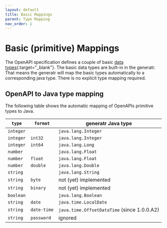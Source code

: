 ```yaml
---
layout: default
title: Basic Mappings
parent: Type Mapping
nav_order: 1
---
```


# Basic (primitive) Mappings

The OpenAPI specification defines a couple of basic [data types][openapi-spec-types]{:target="_blank"}.
The basic data types are built-in in the generatr. That means the generatr will map the basic types
automatically to a corresponding java type. There is no explicit type mapping required.

## OpenAPI to Java type mapping

The following table shows the automatic mapping of OpenAPIs primitive types to Java.

`type`    | `format`    | generatr Java type  
------    | --------    | ------------------  
`integer` |             | `java.lang.Integer`          
`integer` | `int32`     | `java.lang.Integer`          
`integer` | `int64`     | `java.lang.Long`             
`number`  |             | `java.lang.Float`
`number`  | `float`     | `java.lang.Float`
`number`  | `double`    | `java.lang.Double`
`string`  |             | `java.lang.String`
`string`  | `byte`      | not (yet) implemented
`string`  | `binary`    | not (yet) implemented
`boolean` |             | `java.lang.Boolean`
`string`  | `date`      | `java.time.LocalDate`  
`string`  | `date-time` | `java.time.OffsetDataTime` (since 1.0.0.A2)
`string`  | `password`  | ignored

[openapi-spec-types]: https://github.com/OAI/OpenAPI-Specification/blob/master/versions/3.0.2.md#dataTypes
